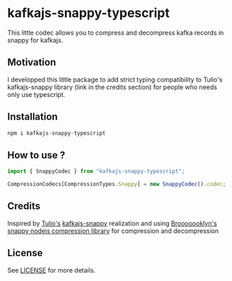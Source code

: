 # kafkajs-snappy-typescript

This little codec allows you to compress and decompress kafka records in snappy for kafkajs.

## Motivation

I developped this little package to add strict typing compatibility to Tulio's kafkajs-snappy library (link in the credits section) for people who needs only use typescript.

## Installation

```javascript
npm i kafkajs-snappy-typescript
```
## How to use ?

```typescript
import { SnappyCodec } from "kafkajs-snappy-typescript";

CompressionCodecs[CompressionTypes.Snappy] = new SnappyCodec().codec;
```

## Credits

Inspired by [Tulio's](https://github.com/tulios) [kafkajs-snappy](https://github.com/tulios/kafkajs-snappy) realization and using [Brooooooklyn's](https://github.com/Brooooooklyn) [snappy nodejs compression library](https://github.com/Brooooooklyn/snappy) for compression and decompression

## License

See [LICENSE](https://github.com/declerckt/kafkajs-snappy-typescript/blob/main/LICENSE) for more details.